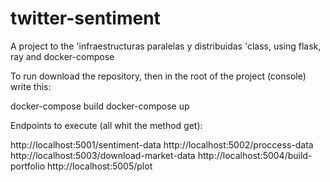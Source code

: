 # twitter-sentiment
A project to the 'infraestructuras paralelas y distribuidas 'class, using flask, ray and docker-compose

To run download the repository, then in the root of the project (console) write this:
  
  docker-compose build
  docker-compose up

Endpoints to execute (all whit the method get):

http://localhost:5001/sentiment-data
http://localhost:5002/proccess-data
http://localhost:5003/download-market-data
http://localhost:5004/build-portfolio
http://localhost:5005/plot

